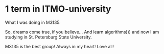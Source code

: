 # 1 term in ITMO-university
What I was doing in M3135.

So, dreams come true, if you believe... And learn algorithms))) and now I am studying in St. Petersburg State University.

M3135 is the best group! Always in my heart!
Love all! 
